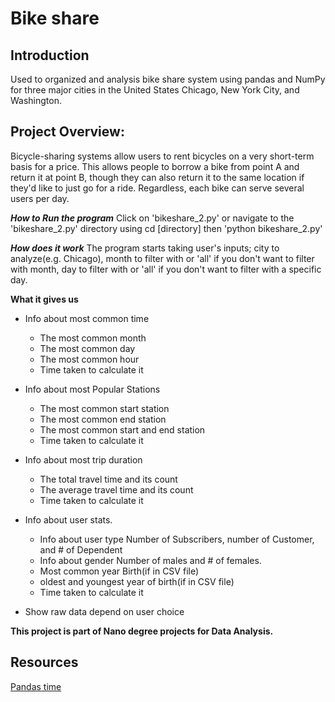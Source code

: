 # Bike share

## Introduction
Used to organized and analysis bike share system
using pandas and NumPy for three major cities in
the United States Chicago, New York City, and Washington.

## Project Overview:
 Bicycle-sharing systems allow users to rent bicycles
 on a very short-term basis for a price. This allows
 people to borrow a bike from point A and return
 it at point B, though they can also return it to the
 same location if they'd like to just go for a ride.
 Regardless, each bike can serve several users per day.

***How to Run the program***
Click on 'bikeshare_2.py' or navigate to the 'bikeshare_2.py' directory using
cd [directory] then 'python bikeshare_2.py'

***How does it work***
The program starts taking user's inputs; city to analyze(e.g. Chicago), month
to filter with or 'all' if you don't want to filter with month, day to filter with
or 'all' if you don't want to filter with a specific day.

**What it gives us**
  * Info about most common time
      * The most common  month
      * The most common day
      *  The most common hour
      * Time taken to calculate it

  * Info about most Popular Stations
      * The most common start station
      * The most common end station
      * The most common start and end station
      * Time taken to calculate it

  * Info about most trip duration
      * The total travel time and its count
      * The average travel time and its count
      * Time taken to calculate it

  * Info about user stats.
      * Info about user type
        Number of Subscribers, number of Customer, and # of Dependent
      - Info about gender
        Number of males and # of females.
      - Most common year Birth(if in CSV file)
      - oldest and youngest year of birth(if in CSV file)
      - Time taken to calculate it

  * Show raw data depend on user choice

 **This project is part of Nano degree projects for Data Analysis.**


## Resources

[Pandas time](https://pandas.pydata.org/pandas-docs/stable/reference/series.html#time-series-related )
